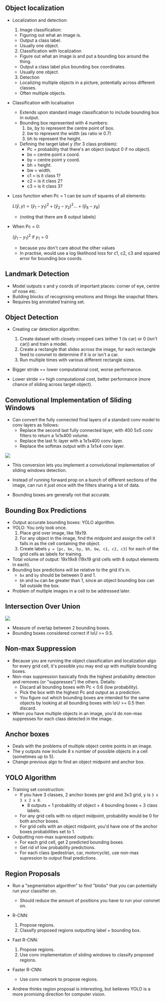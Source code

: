 ## Object localization

* Localization and detection:
  1. Image classification:
    * Figuring out what an image is.
    * Output a class label.
    * Usually one object.
  2. Classification with localization
    * Figure out what an image is and put a bounding box around the thing.
    * Output a class label plus bounding box coordinates.
    * Usually one object.
  3. Detection
    * Localizing multiple objects in a picture, potentially across different classes.
    * Often multiple objects.
* Classification with localisation
  * Extends upon standard image classification to include bounding box in output.
  * Bounding box represented with 4 numbers:
    1. bx, by to represent the centre point of box.
    2. bw to represent the width (as ratio ie 0.7)
    3. bh to represent the height.
  * Defining the target label y (for 3 class problem):
    * Pc = probability that there's an object (output 0 if no object).
    * bx = centre point x coord.
    * by = centre point y coord.
    * bh = height.
    * bw = width.
    * c1 = is it class 1?
    * c2 = is it class 2?
    * c3 = is it class 3?
* Loss function when Pc = 1 can be sum of squares of all elements:

    $L(\hat{y},y) = (\hat{y}_1-y_1)^2 + (\hat{y}_2-y_2)^2 ... + (\hat{y}_8-y_8)$

    * (noting that there are 8 output labels)

* When Pc = 0:

    $(\hat{y}_1-{y}_1)^2 \text{ if }y_1=0$

    * because you don't care about the other values
  * In practise, would use a log likelihood loss for c1, c2, c3 and squared error for bounding box coords.

## Landmark Detection

* Model outputs x and y coords of important places: corner of eye, centre of nose etc.
* Building blocks of recognising emotions and things like snapchat filters.
* Requires big annotated training set.

## Object Detection

* Creating car detection algorithm:
  1. Create dataset with closely cropped cars (either 1 (is car) or 0 (isn't car)) and train a model.
  2. Create a rectangle that slides across the image, for each rectangle feed to convnet to determine if it is or isn't a car.
  3. Run multiple times with various different rectangle sizes.

* Bigger stride == lower computational cost, worse performance.
* Lower stride == high computational cost, better performance (more chance of sliding across target object).

## Convolutional Implementation of Sliding Windows

* Can convert the fully connected final layers of a standard conv model to conv layers as follows:
  * Replace the second last fully connected layer, with 400 5x5 conv filters to return a 1x1x400 volume.
  * Replace the last fc layer with a 1x1x400 conv layer.
  * Replace the softmax output with a 1x1x4 conv layer.

![](week-4ed6bd03.png)

* This conversion lets you implement a convolutional implementation of sliding windows detection.

* Instead of running forward prop on a bunch of different sections of the image, can run it just once with the filters sharing a lot of data.

* Bounding boxes are generally not that accurate.

## Bounding Box Predictions

* Output accurate bounding boxes: YOLO algorithm.
* YOLO: You only look once.
  1. Place grid over image, like 19x19.
  2. For any object in the image, find the midpoint and assign the cell it falls in as the cell containing the object.
  3. Create labels ``y = [pc, bx, by, bh, bw, c1, c2, c3]`` for each of the grid cells as labels for training.
* Total volume of output: 19x19x8 (19x19 grid cells with 8 output elements in each).
* Bounding box predictions will be relative to the grid it's in.
  * `bx` and `by` should be between 0 and 1.
  * `bh` and `bw` can be greater than 1, since an object bounding box can fall outside the box.
* Problem of multiple images in a cell to be addressed later.

## Intersection Over Union

![](week-93620d4e.png)

* Measure of overlap between 2 bounding boxes.
* Bounding boxes considered correct if IoU >= 0.5.

## Non-max Suppression

* Because you are running the object classification and localization algo for every grid cell, it's possible you may end up with multiple bounding boxes.
* Non-max suppression basically finds the highest probability detection and removes (or "suppresses") the others. Details:
  * Discard all bounding boxes with Pc < 0.6 (low probability).
  * Pick the box with the highest Pc and output as a prediction.
  * You figure out which bounding boxes are intended for the same objects by looking at all bounding boxes with IoU >= 0.5 then discard.
* When you have multiple objects in an image, you'd do non-max suppresses for each class detected in the image.

## Anchor boxes

* Deals with the problems of multiple object centre points in an image.
* The y outputs now include 8 x number of possible objects in a cell (sometimes up to 5).
* Change previous algo to find an object midpoint and anchor box.

## YOLO Algorithm

* Training set construction:
  * If you have 3 classes, 2 anchor boxes per grid and 3x3 grid, y is `3 x 3 x 2 x 8`.
    * 8 outputs = 1 probability of object + 4 bounding boxes + 3 class labels.
  * For any grid cells with no object midpoint, probability would be 0 for both anchor boxes.
  * For grid cells with an object midpoint, you'd have one of the anchor boxes probabilities set to 1.
* Outputting non-max supressed outputs:
  * For each grid cell, get 2 predicted bounding boxes.
  * Get rid of low probability predictions.
  * For each class (pedestrian, car, motorcycle), use non-max supression to output final predictions.

## Region Proposals

* Run a "segmentation algorithm" to find "blobs" that you can potentially run your classifier on.
  * Should reduce the amount of positions you have to run your convnet on.

* R-CNN:
  1. Propose regions.
  2. Classify proposed regions outputting label + bounding box.

* Fast R-CNN:
  1. Propose regions.
  2. Use conv implementation of sliding windows to classify proposed regions.

* Faster R-CNN:
  * Use conv network to propose regions.

* Andrew thinks region proposal is interesting, but believes YOLO is a more promising direction for computer vision.
